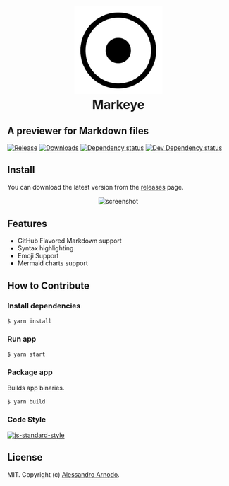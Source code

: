 <h1 align="center">
  <br>
  <a href="https://github.com/vesparny/markeye"><img src="./icon.png" alt="Marky" width="200"></a>
  <br>
  Markeye
  <br>
</h1>

## A previewer for Markdown files

<a href="https://github.com/vesparny/markeye/releases"><img src="https://img.shields.io/github/release/vesparny/markeye.svg" alt="Release"></a>
<a href="https://github.com/vesparny/markeye/releases"><img src="https://img.shields.io/github/downloads/vesparny/markeye/total.svg" alt="Downloads"></a>
<a href="https://david-dm.org/vesparny/markeye"><img src="https://badgen.net/david/dep/vesparny/markeye" alt="Dependency status"></a>
<a href="https://david-dm.org/vesparny/markeye#info=devDependencies"><img src="https://badgen.net/david/dev/vesparny/markeye" alt="Dev Dependency status"></a>

## Install

You can download the latest version from the [releases](https://github.com/vesparny/markeye/releases) page.

<p align="center">
  <img src="https://user-images.githubusercontent.com/82070/59842578-1711ef80-9357-11e9-8682-4403b1076fa8.gif" style="max-width:100%" alt="screenshot" align="center">
</p>

## Features

- GitHub Flavored Markdown support
- Syntax highlighting
- Emoji Support
- Mermaid charts support

## How to Contribute

### Install dependencies

```
$ yarn install
```

### Run app

```
$ yarn start
```

### Package app

Builds app binaries.

```bash
$ yarn build
```

### Code Style

[![js-standard-style](https://cdn.rawgit.com/feross/standard/master/badge.svg)](https://github.com/feross/standard)

## License

MIT. Copyright (c) [Alessandro Arnodo](https://arnodo.net).
